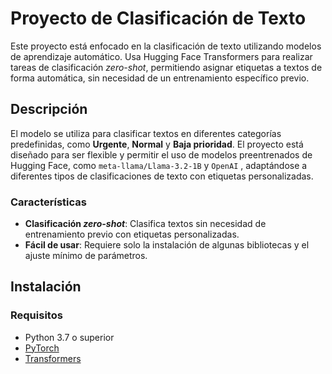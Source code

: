 # Proyecto de Clasificación de Texto

Este proyecto está enfocado en la clasificación de texto utilizando modelos de aprendizaje automático. Usa Hugging Face Transformers para realizar tareas de clasificación *zero-shot*, permitiendo asignar etiquetas a textos de forma automática, sin necesidad de un entrenamiento específico previo.

## Descripción

El modelo se utiliza para clasificar textos en diferentes categorías predefinidas, como **Urgente**, **Normal** y **Baja prioridad**. El proyecto está diseñado para ser flexible y permitir el uso de modelos preentrenados de Hugging Face, como `meta-llama/Llama-3.2-1B` y `OpenAI` , adaptándose a diferentes tipos de clasificaciones de texto con etiquetas personalizadas.

### Características

- **Clasificación *zero-shot***: Clasifica textos sin necesidad de entrenamiento previo con etiquetas personalizadas.
- **Fácil de usar**: Requiere solo la instalación de algunas bibliotecas y el ajuste mínimo de parámetros.
  
## Instalación

### Requisitos

- Python 3.7 o superior
- [PyTorch](https://pytorch.org/)
- [Transformers](https://huggingface.co/transformers/)
  

